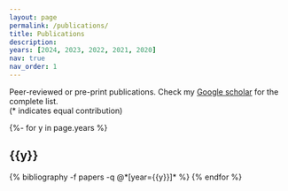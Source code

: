 ```yaml
---
layout: page
permalink: /publications/
title: Publications
description: 
years: [2024, 2023, 2022, 2021, 2020]
nav: true
nav_order: 1
---
```


<p>Peer-reviewed or pre-print publications. Check my <a href="https://scholar.google.com/citations?user=Ewe4vSsAAAAJ&hl=en">Google scholar</a> for the complete list. <br>(* indicates equal contribution)<br/></p>
<!-- _pages/publications.md -->
<div class="publications">

{%- for y in page.years %}
  <h2 class="year">{{y}}</h2>
  {% bibliography -f papers -q @*[year={{y}}]* %}
{% endfor %}

</div>
